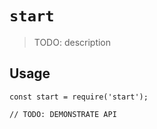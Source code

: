 # `start`

> TODO: description

## Usage

```
const start = require('start');

// TODO: DEMONSTRATE API
```
